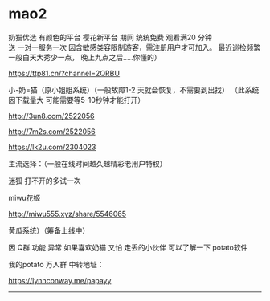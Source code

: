 # mao2

奶猫优选    有颜色的平台
樱花新平台 期间  统统免费  观看满20 分钟  
送  一对一服务一次
因含敏感类容限制游客，需注册用户才可加入。
最近巡检频繁一般白天大秀少一点，
晚上九点之后.....你懂的）


https://ttp81.cn/?channel=2QRBU






 
小-奶=猫（原小姐姐系统）（一般故障1-2 天就会恢复，不需要到出找）
（此系统因下载量大  可能需要等5-10秒钟才能打开）

http://3un8.com/2522056 

http://7m2s.com/2522056 

https://lk2u.com/2304023

主流选择：（一般在线时间越久越精彩老用户特权）

迷狐      打不开的多试一次


 
miwu花姬

 http://miwu555.xyz/share/5546065

 
黄瓜系统）（筹备上线中）


因 Q群  功能  异常     如果喜欢奶猫 又怕 走丢的小伙伴   可以了解一下  potato软件

我的potato 万人群 中转地址：

https://lynnconway.me/papayy

 

 


 

------------------------------------
